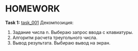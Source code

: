 # HOMEWORK

__Task 1:__ [task_001](https://github.com/dmitry-40in/JAVA/blob/main/hw_01/task_001.java)
Декомпозиция:
1. Задание числа n. Выбераю запрос ввода с клавиатуры.
2. Алгоритм расчета треугольного числа.
3. Вывод результата. Выбираю вывод на экран.

